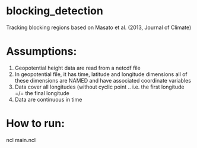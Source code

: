 # blocking_detection
Tracking blocking regions based on Masato et al. (2013, Journal of Climate)

 Assumptions:
 =============
1. Geopotential height data are read from a netcdf file
2. In geopotential file, it has time, latitude and longitude dimensions
   all of these dimensions are NAMED and have associated coordinate variables
3. Data cover all longitudes (without cyclic point
   .. i.e. the first longitude =/= the final longitude
4. Data are continuous in time

How to run:
=============

ncl main.ncl
